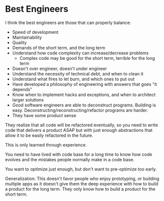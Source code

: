 # Best Engineers

I think the best engineers are those that can properly balance:

* Speed of development
* Maintainability
* Quality
* Demands of the short term, and the long term
* Understand how code complexity can increase/decrease problems
  * Complex code may be good for the short term, terrible for the long term
* Doesn't over engineer, doesn't under engineer
* Understand the necessity of technical debt, and when to clean it
* Understand what fires to let burn, and which ones to put out
* Have developed a philosophy of engineering with answers that goes "it depends"
* Know when to implement hacks and exceptions, and when to architect larger solutions
* Good software engineers are able to deconstruct programs. Building is easy. Deconstructing/reconstructing/refactor programs are harder.
* They have some product sense

They realize that all code will be refactored eventually, so you need to write code that delivers a product ASAP but with just enough abstractions that allow it to be easily refactored in the future.

This is only learned through experience.

You need to have lived with code base for a long time to know how code evolves and the mistakes people normally make in a code base.

You want to optimize just enough, but don't want to pre-optimize too early.

Generalization: This doesn't favor people who enjoy prototyping, or building multiple apps as it doesn't give them the deep experience with how to build a product for the long term. They only know how to build a product for the short term.



